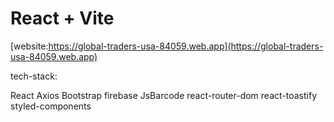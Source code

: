 # React + Vite

[website:https://global-traders-usa-84059.web.app](https://global-traders-usa-84059.web.app)

tech-stack:

React
Axios
Bootstrap
firebase
JsBarcode
react-router-dom
react-toastify
styled-components
